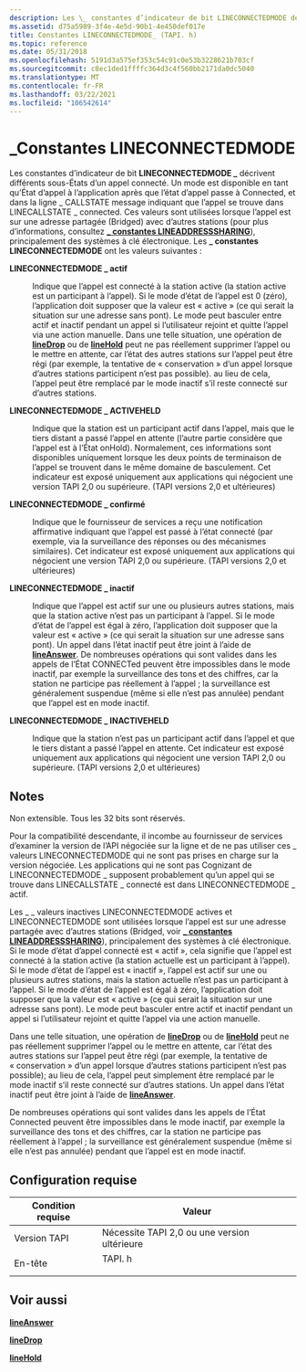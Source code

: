 ```yaml
---
description: Les \_ constantes d’indicateur de bit LINECONNECTEDMODE décrivent différents sous-États d’un appel connecté.
ms.assetid: d75a5989-3f4e-4e5d-90b1-4e450def017e
title: Constantes LINECONNECTEDMODE_ (TAPI. h)
ms.topic: reference
ms.date: 05/31/2018
ms.openlocfilehash: 5191d3a575ef353c54c91c0e53b3228621b703cf
ms.sourcegitcommit: c8ec1ded1ffffc364d3c4f560bb2171da0dc5040
ms.translationtype: MT
ms.contentlocale: fr-FR
ms.lasthandoff: 03/22/2021
ms.locfileid: "106542614"
---
```

# <a name="lineconnectedmode_-constants"></a>\_Constantes LINECONNECTEDMODE

Les constantes d’indicateur de bit **LINECONNECTEDMODE \_** décrivent différents sous-États d’un appel connecté. Un mode est disponible en tant qu’État d’appel à l’application après que l’état d’appel passe à Connected, et dans la ligne \_ CALLSTATE message indiquant que l’appel se trouve dans LINECALLSTATE \_ connected. Ces valeurs sont utilisées lorsque l’appel est sur une adresse partagée (Bridged) avec d’autres stations (pour plus d’informations, consultez [**\_ constantes LINEADDRESSSHARING**](lineaddresssharing--constants.md)), principalement des systèmes à clé électronique. Les **\_ constantes LINECONNECTEDMODE** ont les valeurs suivantes :

<dl> <dt>

<span id="LINECONNECTEDMODE_ACTIVE"></span><span id="lineconnectedmode_active"></span>**LINECONNECTEDMODE \_ actif**
</dt> <dd> <dl> <dt>



Indique que l’appel est connecté à la station active (la station active est un participant à l’appel). Si le mode d’état de l’appel est 0 (zéro), l’application doit supposer que la valeur est « active » (ce qui serait la situation sur une adresse sans pont). Le mode peut basculer entre actif et inactif pendant un appel si l’utilisateur rejoint et quitte l’appel via une action manuelle. Dans une telle situation, une opération de [**lineDrop**](/windows/desktop/api/Tapi/nf-tapi-linedrop) ou de [**lineHold**](/windows/desktop/api/Tapi/nf-tapi-linehold) peut ne pas réellement supprimer l’appel ou le mettre en attente, car l’état des autres stations sur l’appel peut être régi (par exemple, la tentative de « conservation » d’un appel lorsque d’autres stations participent n’est pas possible). au lieu de cela, l’appel peut être remplacé par le mode inactif s’il reste connecté sur d’autres stations.


</dt> </dl> </dd> <dt>

<span id="LINECONNECTEDMODE_ACTIVEHELD"></span><span id="lineconnectedmode_activeheld"></span>**LINECONNECTEDMODE \_ ACTIVEHELD**
</dt> <dd> <dl> <dt>



Indique que la station est un participant actif dans l’appel, mais que le tiers distant a passé l’appel en attente (l’autre partie considère que l’appel est à l’État onHold). Normalement, ces informations sont disponibles uniquement lorsque les deux points de terminaison de l’appel se trouvent dans le même domaine de basculement. Cet indicateur est exposé uniquement aux applications qui négocient une version TAPI 2,0 ou supérieure. (TAPI versions 2,0 et ultérieures)


</dt> </dl> </dd> <dt>

<span id="LINECONNECTEDMODE_CONFIRMED"></span><span id="lineconnectedmode_confirmed"></span>**LINECONNECTEDMODE \_ confirmé**
</dt> <dd> <dl> <dt>



Indique que le fournisseur de services a reçu une notification affirmative indiquant que l’appel est passé à l’état connecté (par exemple, via la surveillance des réponses ou des mécanismes similaires). Cet indicateur est exposé uniquement aux applications qui négocient une version TAPI 2,0 ou supérieure. (TAPI versions 2,0 et ultérieures)


</dt> </dl> </dd> <dt>

<span id="LINECONNECTEDMODE_INACTIVE"></span><span id="lineconnectedmode_inactive"></span>**LINECONNECTEDMODE \_ inactif**
</dt> <dd> <dl> <dt>



Indique que l’appel est actif sur une ou plusieurs autres stations, mais que la station active n’est pas un participant à l’appel. Si le mode d’état de l’appel est égal à zéro, l’application doit supposer que la valeur est « active » (ce qui serait la situation sur une adresse sans pont). Un appel dans l’état inactif peut être joint à l’aide de [**lineAnswer**](/windows/desktop/api/Tapi/nf-tapi-lineanswer). De nombreuses opérations qui sont valides dans les appels de l’État CONNECTed peuvent être impossibles dans le mode inactif, par exemple la surveillance des tons et des chiffres, car la station ne participe pas réellement à l’appel ; la surveillance est généralement suspendue (même si elle n’est pas annulée) pendant que l’appel est en mode inactif.


</dt> </dl> </dd> <dt>

<span id="LINECONNECTEDMODE_INACTIVEHELD"></span><span id="lineconnectedmode_inactiveheld"></span>**LINECONNECTEDMODE \_ INACTIVEHELD**
</dt> <dd> <dl> <dt>



Indique que la station n’est pas un participant actif dans l’appel et que le tiers distant a passé l’appel en attente. Cet indicateur est exposé uniquement aux applications qui négocient une version TAPI 2,0 ou supérieure. (TAPI versions 2,0 et ultérieures)


</dt> </dl> </dd> </dl>

## <a name="remarks"></a>Notes

Non extensible. Tous les 32 bits sont réservés.

Pour la compatibilité descendante, il incombe au fournisseur de services d’examiner la version de l’API négociée sur la ligne et de ne pas utiliser ces \_ valeurs LINECONNECTEDMODE qui ne sont pas prises en charge sur la version négociée. Les applications qui ne sont pas Cognizant de LINECONNECTEDMODE \_ supposent probablement qu’un appel qui se trouve dans LINECALLSTATE \_ connecté est dans LINECONNECTEDMODE \_ actif.

Les \_ \_ valeurs inactives LINECONNECTEDMODE actives et LINECONNECTEDMODE sont utilisées lorsque l’appel est sur une adresse partagée avec d’autres stations (Bridged, voir [**\_ constantes LINEADDRESSSHARING**](lineaddresssharing--constants.md)), principalement des systèmes à clé électronique. Si le mode d’état d’appel connecté est « actif », cela signifie que l’appel est connecté à la station active (la station actuelle est un participant à l’appel). Si le mode d’état de l’appel est « inactif », l’appel est actif sur une ou plusieurs autres stations, mais la station actuelle n’est pas un participant à l’appel. Si le mode d’état de l’appel est égal à zéro, l’application doit supposer que la valeur est « active » (ce qui serait la situation sur une adresse sans pont). Le mode peut basculer entre actif et inactif pendant un appel si l’utilisateur rejoint et quitte l’appel via une action manuelle.

Dans une telle situation, une opération de [**lineDrop**](/windows/desktop/api/Tapi/nf-tapi-linedrop) ou de [**lineHold**](/windows/desktop/api/Tapi/nf-tapi-linehold) peut ne pas réellement supprimer l’appel ou le mettre en attente, car l’état des autres stations sur l’appel peut être régi (par exemple, la tentative de « conservation » d’un appel lorsque d’autres stations participent n’est pas possible); au lieu de cela, l’appel peut simplement être remplacé par le mode inactif s’il reste connecté sur d’autres stations. Un appel dans l’état inactif peut être joint à l’aide de [**lineAnswer**](/windows/desktop/api/Tapi/nf-tapi-lineanswer).

De nombreuses opérations qui sont valides dans les appels de l’État Connected peuvent être impossibles dans le mode inactif, par exemple la surveillance des tons et des chiffres, car la station ne participe pas réellement à l’appel ; la surveillance est généralement suspendue (même si elle n’est pas annulée) pendant que l’appel est en mode inactif.

## <a name="requirements"></a>Configuration requise



| Condition requise | Valeur |
|-------------------------|-----------------------------------------------------------------------------------|
| Version TAPI<br/> | Nécessite TAPI 2,0 ou une version ultérieure<br/>                                             |
| En-tête<br/>       | <dl> <dt>TAPI. h</dt> </dl> |



## <a name="see-also"></a>Voir aussi

<dl> <dt>

[**lineAnswer**](/windows/desktop/api/Tapi/nf-tapi-lineanswer)
</dt> <dt>

[**lineDrop**](/windows/desktop/api/Tapi/nf-tapi-linedrop)
</dt> <dt>

[**lineHold**](/windows/desktop/api/Tapi/nf-tapi-linehold)
</dt> </dl>

 

 




